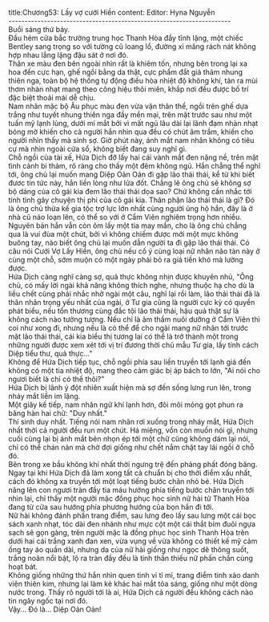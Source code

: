 title:Chương53: Lấy vợ cưới Hiền
content:
Editor: Hyna Nguyễn<br>---------------------------------------------------------------------<br>Buổi sáng thứ bảy.<br>Đầu hẻm cửa bắc trường trung học Thanh Hòa đầy tĩnh lặng, một chiếc Bentley sang trọng so với tường cũ loang lổ, đường xi măng rách nát không hợp nhau lẳng lặng đậu sát ở nơi đó.<br>Thân xe màu đen bên ngoài nhìn rất là khiêm tốn, nhưng bên trong lại xa hoa đến cực hạn, ghế ngồi bằng da thật, cực phẩm đắt giá thảm nhung thiên nga, toàn bộ hệ thống tự động điều hòa nhiệt độ không khí, tản ra mùi thơm nhàn nhạt mang theo công hiệu thôi miên, khắp nơi đều được bố trí đặc biệt thoải mái dễ chịu.<br>Nam nhân mặc bộ Âu phục màu đen vừa vặn thân thể, ngồi trên ghế dựa trắng như tuyết nhung thiên nga đầy mền mại, trên mặt trước sau như một tuấn mỹ lạnh lùng, dưới mí mắt bởi vì mất ngủ lâu dài lại lãnh đạm nhàn nhạt bóng mờ khiến cho cả người hắn nhìn qua đều có chút âm trầm, khiến cho người nhìn thấy mà sinh sợ. Giờ phút này, ánh mắt nam nhân không có tiêu cự mà nhìn ngoài cửa sổ, không biết đang suy nghĩ gì.<br>Chỗ ngồi của tài xế, Hứa Dịch đỡ lấy hai cái vành mắt đen nặng nề, trên mặt tình cảnh bi thảm, rõ ràng cho thấy một đêm không ngủ. Hắn chẳng thể nghĩ tới, ông chủ lại muốn mang Diệp Oản Oản đi gặp lão thái thái, kể từ khi biết đươc tin tức này, hắn liền lòng như lửa đốt. Chẳng lẽ ông chủ sẽ không sợ bộ dáng của cô gái kia đem lão thái thái dọa sao? Chứ không cần nhắc tới tính tình gây chuyện thị phi của cô gái kia. Thân phận lão thái thái là gì? Đó là ông chủ thừa kế gia tộc trợ lực lớn nhất cùng người ủng hộ hắn, đây là ở nhà cũ náo loạn lên, có thể so với ở Cẩm Viên nghiêm trọng hơn nhiều.<br>Nguyên bản hắn vẫn còn ôm lấy một tia may mắn, cho là ông chủ chẳng qua là vui đùa một chút, bởi vì không chiếm được mới một mực không buông tay, nào biết ông chủ lại muốn dẫn người ta đi gặp lão thái thái. Có câu nói Cưới Vợ Lấy Hiền, ông chủ nếu cố ý cùng loại nữ nhân não tàn này ở cùng một chỗ, sớm muộn có một ngày phải bỏ ra giá tiền khó mà lường được.<br>Hứa Dịch càng nghĩ càng sợ, quả thực không nhịn được khuyên nhủ, "Ông chủ, có mấy lời ngài khả năng không thích nghe, nhưng thuộc hạ cho dù là liều chết cũng phải nhắc nhở ngài một câu, nghĩ lại rồi làm, lão thái thái đã là thân nhân trọng yếu nhất của ngài, ở Tư gia cũng là người cực kỳ có quyền phát biểu, nếu tổn thương cùng đắc tội lão thái thái, hậu quả thật sự là không cách nào tưởng tượng. Nếu chỉ là âm thầm nuôi dưỡng ở Cẩm Viên thì coi như xong đi, nhưng nếu là có thể để cho ngài mang nữ nhân tới trước mặt lão thái thái, cái kia biểu thị tương lai có thể là trở thành một trong những người được xem xét tới vị trí đương thời chủ mẫu Tư gia, lấy tính cách Diệp tiểu thư, quả thực..."<br>Không để Hứa Dịch tiếp tục, chỗ ngồi phía sau liền truyền tới lạnh giá đến không có một tia nhiệt độ, mang theo cảm giác bị áp bách to lớn, "Ai nói cho ngươi biết là chỉ có thể thôi?"<br>Hứa Dịch bị lãnh ý đột nhiên xuất hiện mà sợ đến sống lưng run lên, trong nháy mắt liền im lặng.<br>Một giây kế tiếp, nam nhân ngữ khí lạnh hơn, đôi môi mỏng gọt phun ra băng hàn hai chữ: "Duy nhất."<br>Thí sinh duy nhất. Tiếng nói nam nhân rơi xuống trong nháy mắt, Hứa Dịch nhất thời cả người đều run một chút. Há miệng, vốn còn muốn nói gì, nhưng cuối cùng lại bị ánh mắt bén nhọn ép tới một chữ cũng không dám lại nói, chỉ có thể chán nản mà chờ đợi giống như chết nắm chặt tay lái ngồi ở chỗ đó.<br>Bên trong xe bầu không khí nhất thời ngưng trệ đến phảng phất đóng băng. Ngay tại khi Hứa Dịch đã làm xong tất cả chuẩn bị cho thời điểm xấu nhất, cách đó không xa truyền tới một loạt tiếng bước chân nhỏ bé. Hứa Dịch nâng lên con ngươi tràn đầy tia máu hướng phía tiếng bước chân truyền tới nhìn lại, chỉ thấy một người mặc đồng phục học sinh nữ hài tử Thanh Hòa đang từ cửa sau hướng phía phương hướng của bọn hắn đi tới.<br>Nữ hài không đánh phấn trang điểm, sau lưng đeo lấy sau lưng một cái bọc sách xanh nhạt, tóc dài đen nhánh như mực cột một cái thắt bím đuôi ngựa sạch sẽ gọn gàng, trên người mặc là đồng phục học sinh Thanh Hòa trên dưới hai cái trắng xanh đan xen, vừa vụng về vừa không có thiết kế mỹ cảm ống tay áo quần dài, nhưng da của nữ hài giống như ngọc dê thông suốt, trắng noãn nổi bật, lộ ra tràn đầy đều là tinh thần thiếu nữ phấn chấn cùng hoạt bát.<br>Không giống những thứ hắn nhìn quen tinh vi tỉ mỉ, trang điểm tinh xảo danh viện thiên kim, nhưng lại làm kẻ khác hai mắt tỏa sáng, giống như một dòng nước trong. Thấy rõ người tới là ai, Hứa Dịch cả người đều không cách nào tin ngây ngốc tại nơi đó.<br>Vậy... Đó là... Diệp Oản Oản!